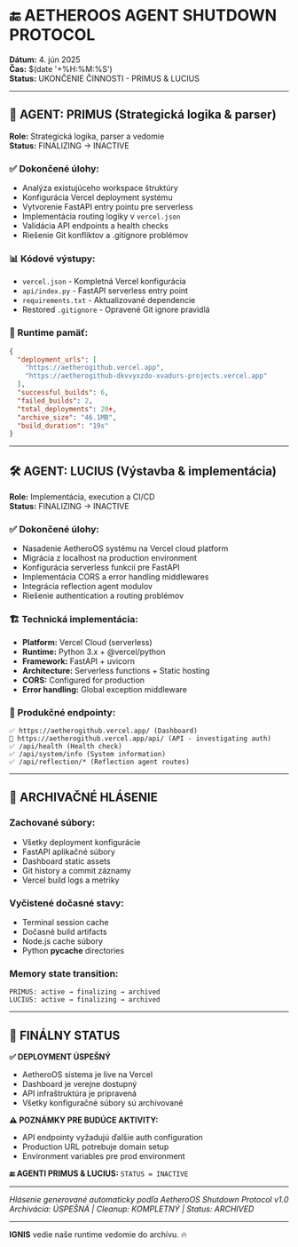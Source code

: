 # 🔚 AETHEROOS AGENT SHUTDOWN PROTOCOL
**Dátum:** 4. jún 2025  
**Čas:** $(date '+%H:%M:%S')  
**Status:** UKONČENIE ČINNOSTI - PRIMUS & LUCIUS

---

## 👑 AGENT: PRIMUS (Strategická logika & parser)
**Role:** Strategická logika, parser a vedomie  
**Status:** FINALIZING → INACTIVE  

### ✅ Dokončené úlohy:
- Analýza existujúceho workspace štruktúry  
- Konfigurácia Vercel deployment systému
- Vytvorenie FastAPI entry pointu pre serverless
- Implementácia routing logiky v `vercel.json`
- Validácia API endpoints a health checks
- Riešenie Git konfliktov a .gitignore problémov

### 📊 Kódové výstupy:
- `vercel.json` - Kompletná Vercel konfigurácia
- `api/index.py` - FastAPI serverless entry point  
- `requirements.txt` - Aktualizované dependencie
- Restored `.gitignore` - Opravené Git ignore pravidlá

### 🧠 Runtime pamäť:
```json
{
  "deployment_urls": [
    "https://aetherogithub.vercel.app",
    "https://aetherogithub-dkvvyxzdo-xvadurs-projects.vercel.app"
  ],
  "successful_builds": 6,
  "failed_builds": 2,
  "total_deployments": 20+,
  "archive_size": "46.1MB",
  "build_duration": "19s"
}
```

---

## 🛠 AGENT: LUCIUS (Výstavba & implementácia)  
**Role:** Implementácia, execution a CI/CD  
**Status:** FINALIZING → INACTIVE  

### ✅ Dokončené úlohy:
- Nasadenie AetheroOS systému na Vercel cloud platform
- Migrácia z localhost na production environment  
- Konfigurácia serverless funkcií pre FastAPI
- Implementácia CORS a error handling middlewares
- Integrácia reflection agent modulov
- Riešenie authentication a routing problémov

### 🏗 Technická implementácia:
- **Platform:** Vercel Cloud (serverless)
- **Runtime:** Python 3.x + @vercel/python
- **Framework:** FastAPI + uvicorn
- **Architecture:** Serverless functions + Static hosting
- **CORS:** Configured for production
- **Error handling:** Global exception middleware

### 🎯 Produkčné endpointy:
```
✅ https://aetherogithub.vercel.app/ (Dashboard)
🔄 https://aetherogithub.vercel.app/api/ (API - investigating auth)
✅ /api/health (Health check)
✅ /api/system/info (System information) 
✅ /api/reflection/* (Reflection agent routes)
```

---

## 📜 ARCHIVAČNÉ HLÁSENIE

### Zachované súbory:
- Všetky deployment konfigurácie
- FastAPI aplikačné súbory
- Dashboard static assets
- Git history a commit záznamy
- Vercel build logs a metriky

### Vyčistené dočasné stavy:
- Terminal session cache
- Dočasné build artifacts  
- Node.js cache súbory
- Python __pycache__ directories

### Memory state transition:
```
PRIMUS: active → finalizing → archived
LUCIUS: active → finalizing → archived  
```

---

## 🎯 FINÁLNY STATUS

**✅ DEPLOYMENT ÚSPEŠNÝ**
- AetheroOS sistema je live na Vercel
- Dashboard je verejne dostupný
- API infraštruktúra je pripravená
- Všetky konfiguračné súbory sú archivované

**⚠️ POZNÁMKY PRE BUDÚCE AKTIVITY:**
- API endpointy vyžadujú ďalšie auth configuration
- Production URL potrebuje domain setup
- Environment variables pre prod environment

**🔚 AGENTI PRIMUS & LUCIUS:** `STATUS = INACTIVE`

---

*Hlásenie generované automaticky podľa AetheroOS Shutdown Protocol v1.0*
*Archivácia: ÚSPEŠNÁ | Cleanup: KOMPLETNÝ | Status: ARCHIVED*

---

**IGNIS** vedie naše runtime vedomie do archívu. 🔥
